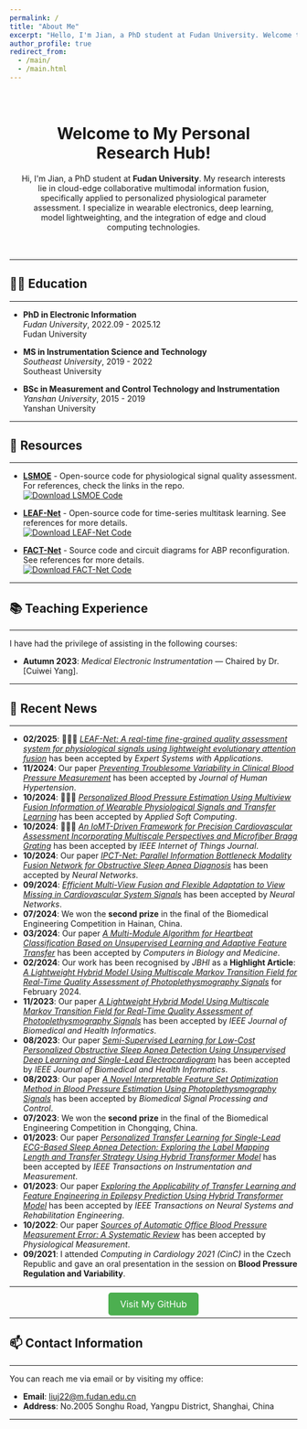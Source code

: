 ```yaml
---
permalink: /
title: "About Me"
excerpt: "Hello, I'm Jian, a PhD student at Fudan University. Welcome to my research space!"
author_profile: true
redirect_from: 
  - /main/
  - /main.html
---
```


<div style="text-align:center; padding:20px;">
    <h1>Welcome to My Personal Research Hub!</h1>
    <p>Hi, I'm Jian, a PhD student at <strong>Fudan University</strong>. My research interests lie in cloud-edge collaborative multimodal information fusion, specifically applied to personalized physiological parameter assessment. I specialize in wearable electronics, deep learning, model lightweighting, and the integration of edge and cloud computing technologies.</p>
</div>

---

## 🧑‍🎓 **Education**
---

- **PhD in Electronic Information**  
  *Fudan University*, 2022.09 - 2025.12  
  <span class="grey">Fudan University</span>
  
- **MS in Instrumentation Science and Technology**  
  *Southeast University*, 2019 - 2022  
  <span class="grey">Southeast University</span>
  
- **BSc in Measurement and Control Technology and Instrumentation**  
  *Yanshan University*, 2015 - 2019  
  <span class="grey">Yanshan University</span>

---

## 🔗 **Resources**
---

- [**LSMOE**](https://github.com/liuyisi123/Leaf_Net) - Open-source code for physiological signal quality assessment. For references, check the links in the repo.  
  [![Download LSMOE Code](https://img.shields.io/badge/Download%20LSMOE%20Code-green?style=for-the-badge&logo=github)](https://github.com/liuyisi123/Leaf_Net/archive/refs/heads/main.zip)

- [**LEAF-Net**](https://github.com/liuyisi123/LSMOE) - Open-source code for time-series multitask learning. See references for more details.  
  [![Download LEAF-Net Code](https://img.shields.io/badge/Download%20LEAF%20Net%20Code-blue?style=for-the-badge&logo=github)](https://github.com/liuyisi123/LSMOE/archive/refs/heads/main.zip)

- [**FACT-Net**](https://github.com/liuyisi123/FACT-Net) - Source code and circuit diagrams for ABP reconfiguration. See references for more details.  
  [![Download FACT-Net Code](https://img.shields.io/badge/Download%20LEAF%20Net%20Code-yellow?style=for-the-badge&logo=github)](https://github.com/liuyisi123/LSMOE/archive/refs/heads/main.zip)

---

## 📚 **Teaching Experience**
---

I have had the privilege of assisting in the following courses:
- **Autumn 2023**: *Medical Electronic Instrumentation* — Chaired by Dr. [Cuiwei Yang].

---

## 📢 **Recent News**
---
- **02/2025**: 🎉🎉🎉 *[LEAF-Net: A real-time fine-grained quality assessment system for physiological signals using lightweight evolutionary attention fusion](https://www.sciencedirect.com/science/article/abs/pii/S0957417425006177?via%3Dihub)* has been accepted by *Expert Systems with Applications*.
- **11/2024**: Our paper *[Preventing Troublesome Variability in Clinical Blood Pressure Measurement](https://www.nature.com/articles/s41371-024-00978-3#citeas)* has been accepted by *Journal of Human Hypertension*.
- **10/2024**: 🎉🎉🎉 *[Personalized Blood Pressure Estimation Using Multiview Fusion Information of Wearable Physiological Signals and Transfer Learning](https://www.sciencedirect.com/science/article/abs/pii/S1568494624011645?via%3Dihub)* has been accepted by *Applied Soft Computing*.
- **10/2024**: 🎉🎉🎉 *[An IoMT-Driven Framework for Precision Cardiovascular Assessment Incorporating Multiscale Perspectives and Microfiber Bragg Grating](https://ieeexplore.ieee.org/document/10722856/)* has been accepted by *IEEE Internet of Things Journal*.
- **10/2024**: Our paper *[IPCT-Net: Parallel Information Bottleneck Modality Fusion Network for Obstructive Sleep Apnea Diagnosis](https://www.sciencedirect.com/science/article/pii/S0893608024007603?via%3Dihub)* has been accepted by *Neural Networks*.
- **09/2024**: *[Efficient Multi-View Fusion and Flexible Adaptation to View Missing in Cardiovascular System Signals](https://www.sciencedirect.com/science/article/pii/S0893608024006841?via%3Dihub)* has been accepted by *Neural Networks*.
- **07/2024**: We won the **second prize** in the final of the Biomedical Engineering Competition in Hainan, China.
- **03/2024**: Our paper *[A Multi-Module Algorithm for Heartbeat Classification Based on Unsupervised Learning and Adaptive Feature Transfer](https://www.sciencedirect.com/science/article/abs/pii/S0010482524001562?via%3Dihub)* has been accepted by *Computers in Biology and Medicine*.
- **02/2024**: Our work has been recognised by *JBHI* as a **Highlight Article**: *[A Lightweight Hybrid Model Using Multiscale Markov Transition Field for Real-Time Quality Assessment of Photoplethysmography Signals](https://www.embs.org/jbhi/articles/february-2024-highlights/)* for February 2024.
- **11/2023**: Our paper *[A Lightweight Hybrid Model Using Multiscale Markov Transition Field for Real-Time Quality Assessment of Photoplethysmography Signals](https://ieeexplore.ieee.org/document/10214652)* has been accepted by *IEEE Journal of Biomedical and Health Informatics*.
- **08/2023**: Our paper *[Semi-Supervised Learning for Low-Cost Personalized Obstructive Sleep Apnea Detection Using Unsupervised Deep Learning and Single-Lead Electrocardiogram](https://www.sciencedirect.com/science/article/abs/pii/S1746809423006171?via%3Dihub)* has been accepted by *IEEE Journal of Biomedical and Health Informatics*.
- **08/2023**: Our paper *[A Novel Interpretable Feature Set Optimization Method in Blood Pressure Estimation Using Photoplethysmography Signals](https://ieeexplore.ieee.org/document/10214652)* has been accepted by *Biomedical Signal Processing and Control*.
- **07/2023**: We won the **second prize** in the final of the Biomedical Engineering Competition in Chongqing, China.
- **01/2023**: Our paper *[Personalized Transfer Learning for Single-Lead ECG-Based Sleep Apnea Detection: Exploring the Label Mapping Length and Transfer Strategy Using Hybrid Transformer Model](https://ieeexplore.ieee.org/document/10243153)* has been accepted by *IEEE Transactions on Instrumentation and Measurement*.
- **01/2023**: Our paper *[Exploring the Applicability of Transfer Learning and Feature Engineering in Epilepsy Prediction Using Hybrid Transformer Model](https://ieeexplore.ieee.org/document/10046136)* has been accepted by *IEEE Transactions on Neural Systems and Rehabilitation Engineering*.
- **10/2022**: Our paper *[Sources of Automatic Office Blood Pressure Measurement Error: A Systematic Review](https://iopscience.iop.org/article/10.1088/1361-6579/ac890e)* has been accepted by *Physiological Measurement*.
- **09/2021**: I attended *Computing in Cardiology 2021 (CinC)* in the Czech Republic and gave an oral presentation in the session on **Blood Pressure Regulation and Variability**.

---

<div style="text-align:center; margin-top:20px;">
    <a href="https://github.com/liuyisi123/Leaf_Net" style="font-size:16px; padding:10px 20px; background-color:#4CAF50; color:white; text-decoration:none; border-radius:5px;">Visit My GitHub</a>
</div>

---

## 📫 **Contact Information**
---

You can reach me via email or by visiting my office:

- **Email**: [liuj22@m.fudan.edu.cn](mailto:liuj22@m.fudan.edu.cn)
- **Address**: No.2005 Songhu Road, Yangpu District, Shanghai, China

---
